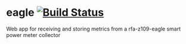 eagle [![Build Status](https://travis-ci.org/rmg/eagle.svg?branch=master)](https://travis-ci.org/rmg/eagle)
=====

Web app for receiving and storing metrics from a rfa-z109-eagle smart power meter collector

